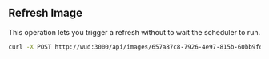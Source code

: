 ## Refresh Image

This operation lets you trigger a refresh without to wait the scheduler to run.

```bash
curl -X POST http://wud:3000/api/images/657a87c8-7926-4e97-815b-60bb9fdada2a/refresh
```